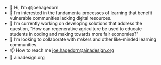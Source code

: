 - 👋 Hi, I’m @joehagedorn
- 👀 I’m interested in the fundamental processes of learning that benefit vulnerable communities lacking digital resources.
- 🌱 I’m currently working on developing solutions that address the question, "How can regenerative agriculture be used to educate students in coding and making towards more fair economies?"
- 💞️ I’m looking to collaborate with makers and other like-minded learning communities.
- 📫 How to reach me joe.hagedorn@ainadesign.org
- 👀 ainadesign.org

<!---
joehagedorn/joehagedorn is a ✨ special ✨ repository because its `README.md` (this file) appears on your GitHub profile.
You can click the Preview link to take a look at your changes.
--->
